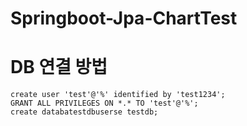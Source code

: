 Springboot-Jpa-ChartTest
=============

# DB 연결 방법

```mariadb
create user 'test'@'%' identified by 'test1234';
GRANT ALL PRIVILEGES ON *.* TO 'test'@'%';
create databatestdbuserse testdb;
```
